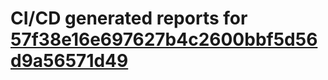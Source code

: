 # CI/CD generated reports for [57f38e16e697627b4c2600bbf5d56d9a56571d49](https://github.com/hydephp/develop/commit/57f38e16e697627b4c2600bbf5d56d9a56571d49)
